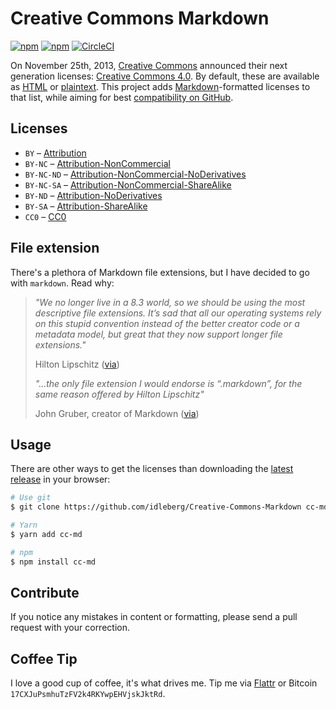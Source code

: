 # Creative Commons Markdown

[![npm](https://flat.badgen.net/npm/license/cc-md)](https://www.npmjs.org/package/cc-md)
[![npm](https://flat.badgen.net/npm/v/cc-md)](https://www.npmjs.org/package/cc-md)
[![CircleCI](https://flat.badgen.net/circleci/github/idleberg/Creative-Commons-Markdown)](https://circleci.com/gh/idleberg/Creative-Commons-Markdown)

On November 25th, 2013, [Creative Commons](http://creativecommons.org/) announced their next generation licenses: [Creative Commons 4.0](https://creativecommons.org/weblog/entry/40768). By default, these are available as [HTML](http://creativecommons.org/licenses/) or [plaintext](http://creativecommons.org/weblog/entry/41127). This project adds [Markdown](http://daringfireball.net/projects/markdown/)-formatted licenses to that list, while aiming for best [compatibility on GitHub](https://github.github.com/gfm/).

## Licenses

* `BY` – [Attribution](https://github.com/idleberg/Creative-Commons-Markdown/blob/master/4.0/by.markdown)
* `BY-NC` – [Attribution-NonCommercial](https://github.com/idleberg/Creative-Commons-Markdown/blob/master/4.0/by-nc.markdown)
* `BY-NC-ND` – [Attribution-NonCommercial-NoDerivatives](https://github.com/idleberg/Creative-Commons-Markdown/blob/master/4.0/by-nc-nd.markdown)
* `BY-NC-SA` – [Attribution-NonCommercial-ShareAlike](https://github.com/idleberg/Creative-Commons-Markdown/blob/master/4.0/by-nc-sa.markdown)
* `BY-ND` – [Attribution-NoDerivatives](https://github.com/idleberg/Creative-Commons-Markdown/blob/master/4.0/by-nd.markdown)
* `BY-SA` – [Attribution-ShareAlike](https://github.com/idleberg/Creative-Commons-Markdown/blob/master/4.0/by-sa.markdown)
* `CC0` – [CC0](https://github.com/idleberg/Creative-Commons-Markdown/blob/master/4.0/zero.markdown)

## File extension

There's a plethora of Markdown file extensions, but I have decided to go with `markdown`. Read why:

> *"We no longer live in a 8.3 world, so we should be using the most descriptive file extensions. It’s sad that all our operating systems rely on this stupid convention instead of the better creator code or a metadata model, but great that they now support longer file extensions."*  
>
> Hilton Lipschitz ([via](http://hiltmon.com/blog/2012/03/07/the-markdown-file-extension/))
>
> *"…the only file extension I would endorse is “.markdown”, for the same reason offered by Hilton Lipschitz"*
>
> John Gruber, creator of Markdown ([via](http://daringfireball.net/linked/2014/01/08/markdown-extension))

## Usage

There are other ways to get the licenses than downloading the [latest release](https://github.com/idleberg/Creative-Commons-Markdown/releases/latest) in your browser:

```bash
# Use git
$ git clone https://github.com/idleberg/Creative-Commons-Markdown cc-md

# Yarn
$ yarn add cc-md

# npm
$ npm install cc-md
```

## Contribute

If you notice any mistakes in content or formatting, please send a pull request with your correction.

## Coffee Tip

I love a good cup of coffee, it's what drives me. Tip me via [Flattr](https://flattr.com/submit/auto?user_id=idleberg&url=https://github.com/idleberg/Creative-Commons-Markdown) or Bitcoin `17CXJuPsmhuTzFV2k4RKYwpEHVjskJktRd`.
